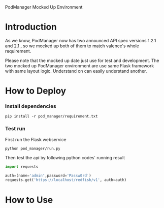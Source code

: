 PodManager Mocked Up Environment

# Introduction

As we know, PodManager now has two announced API spec versions 1.2.1 and 2.1 ,
so we mocked up both of them to match valence's whole requirement.

Please note that the mocked up date just use for test and development. The
two mocked up PodManager environment are use same Flask framework with same layout
logic. Understand on can easily understand another.


# How to Deploy

### Install dependencies
```
pip install -r pod_manager/requirement.txt
```

### Test run
First run the Flask webservice
```
python pod_manager/run.py
```
Then test the api by following python codes' running result

```python
import requests

auth=(name='admin',password='Passw0rd')
requests.get('https://localhost/redfish/v1', auth=auth)

```



# How to Use
